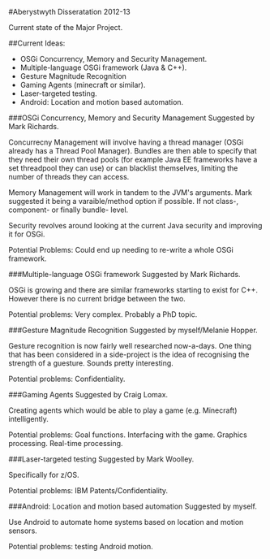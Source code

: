 #Aberystwyth Disseratation 2012-13

Current state of the Major Project.

##Current Ideas:
* OSGi Concurrency, Memory and Security Management.
* Multiple-language OSGi framework (Java & C++).
* Gesture Magnitude Recognition
* Gaming Agents (minecraft or similar).
* Laser-targeted testing.
* Android: Location and motion based automation.


###OSGi Concurrency, Memory and Security Management
Suggested by Mark Richards.

Concurrecny Management will involve having a thread manager (OSGi already has a Thread Pool Manager). Bundles are then able to specify that they need their own thread pools (for example Java EE frameworks have a set threadpool they can use) or can blacklist themselves, limiting the number of threads they can access.

Memory Management will work in tandem to the JVM's arguments. Mark suggested it being a varaible/method option if possible. If not class-, component- or finally bundle- level.

Security revolves around looking at the current Java security and improving it for OSGi.

Potential Problems: Could end up needing to re-write a whole OSGi framework.

###Multiple-language OSGi framework
Suggested by Mark Richards.

OSGi is growing and there are similar frameworks starting to exist for C++. However there is no current bridge between the two.

Potential problems: Very complex. Probably a PhD topic.


###Gesture Magnitude Recognition
Suggested by myself/Melanie Hopper.

Gesture recognition is now fairly well researched now-a-days. One thing that has been considered in a side-project is the idea of recognising the strength of a guesture. Sounds pretty interesting.

Potential problems: Confidentiality.


###Gaming Agents
Suggested by Craig Lomax.

Creating agents which would be able to play a game (e.g. Minecraft) intelligently.

Potential problems: Goal functions. Interfacing with the game. Graphics processing. Real-time processing.


###Laser-targeted testing
Suggested by Mark Woolley.

Specifically for z/OS.

Potential problems: IBM Patents/Confidentiality.


###Android: Location and motion based automation
Suggested by myself.

Use Android to automate home systems based on location and motion sensors.

Potential problems: testing Android motion.


